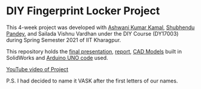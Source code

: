 # DIY Fingerprint Locker Project

This 4-week project was developed with [Ashwani Kumar Kamal](@sneaky-potato), [Shubhendu Pandey](@Shubhendu32Pandey), and Sailada Vishnu Vardhan under the DIY Course (DY17003) during Spring Semester 2021 of IIT Kharagpur.

This repository holds the [final presentation](https://docs.google.com/presentation/d/1EIqUtO8E0hLpvgPNUXlJzgX0GS5GedJv/edit?usp=sharing&ouid=108790649341498040593&rtpof=true&sd=true), [report](https://docs.google.com/document/d/1VV8SZYVYHYhFUB6Nf5AGHpUCVgCchrwk/edit?usp=sharing&ouid=108790649341498040593&rtpof=true&sd=true), [CAD Models](https://drive.google.com/drive/folders/1kOCBDRHuJMYNt102WvQ0PIe7wMy3XBIp?usp=sharing) built in SolidWorks and [Arduino UNO code](/final.ino) used.

[YouTube video of Project](https://youtu.be/kYDMhpqMymo)

P.S. I had decided to name it VASK after the first letters of our names.
